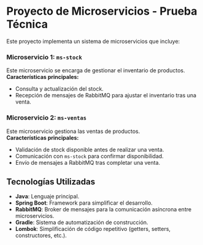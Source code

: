 # Proyecto de Microservicios - Prueba Técnica

Este proyecto implementa un sistema de microservicios que incluye:

### Microservicio 1: `ms-stock`
Este microservicio se encarga de gestionar el inventario de productos.  
**Características principales:**
- Consulta y actualización del stock.
- Recepción de mensajes de RabbitMQ para ajustar el inventario tras una venta.

### Microservicio 2: `ms-ventas`
Este microservicio gestiona las ventas de productos.  
**Características principales:**
- Validación de stock disponible antes de realizar una venta.
- Comunicación con `ms-stock` para confirmar disponibilidad.
- Envío de mensajes a RabbitMQ tras completar una venta.

## Tecnologías Utilizadas

- **Java**: Lenguaje principal.
- **Spring Boot**: Framework para simplificar el desarrollo.
- **RabbitMQ**: Broker de mensajes para la comunicación asíncrona entre microservicios.
- **Gradle**: Sistema de automatización de construcción.
- **Lombok**: Simplificación de código repetitivo (getters, setters, constructores, etc.).
